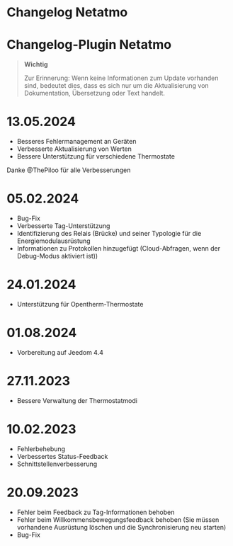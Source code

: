 # Changelog Netatmo

# Changelog-Plugin Netatmo

>**Wichtig**
>
>Zur Erinnerung: Wenn keine Informationen zum Update vorhanden sind, bedeutet dies, dass es sich nur um die Aktualisierung von Dokumentation, Übersetzung oder Text handelt.

# 13.05.2024

- Besseres Fehlermanagement an Geräten
- Verbesserte Aktualisierung von Werten
- Bessere Unterstützung für verschiedene Thermostate

Danke @ThePiloo für alle Verbesserungen

# 05.02.2024

- Bug-Fix
- Verbesserte Tag-Unterstützung
- Identifizierung des Relais (Brücke) und seiner Typologie für die Energiemodulausrüstung
- Informationen zu Protokollen hinzugefügt (Cloud-Abfragen, wenn der Debug-Modus aktiviert ist))

# 24.01.2024

- Unterstützung für Opentherm-Thermostate

# 01.08.2024

- Vorbereitung auf Jeedom 4.4

# 27.11.2023

- Bessere Verwaltung der Thermostatmodi

# 10.02.2023

- Fehlerbehebung
- Verbessertes Status-Feedback
- Schnittstellenverbesserung

# 20.09.2023

- Fehler beim Feedback zu Tag-Informationen behoben
- Fehler beim Willkommensbewegungsfeedback behoben (Sie müssen vorhandene Ausrüstung löschen und die Synchronisierung neu starten)
- Bug-Fix
